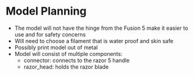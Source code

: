 # Model Planning

- The model will not have the hinge from the Fusion 5 make it easier to use and for safety concerns
- Will need to choose a filament that is water proof and skin safe
- Possibly print model out of metal
- Model will consist of multiple components:
    - connector: connects to the razor 5 handle
    - razor_head: holds the razor blade